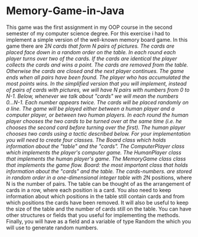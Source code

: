# Memory-Game-in-Java
This game was the first assignment in my OOP course in the second semester of my computer science degree. For this exercise i had to implement a simple version of the well-known memory board game. In this game there are 2*N cards that form N pairs of pictures. The cards are placed face down in a random order on the table. In each round each player turns over two of the cards. If the cards are identical the player collects the cards and wins a point. The cards are removed from the table. Otherwise the cards are closed and the next player continues. The game ends when all pairs have been found. The player who has accumulated the most points wins. In the simplified version that you will implement, instead of pairs of cards with pictures, we will have N pairs with numbers from 0 to N-1. Below, whenever we talk about "cards" we will mean the numbers 0...N-1. Each 
number appears twice. The cards will be placed randomly on a line. The game will be played either between a human player and a computer player, or between two human players. In each round 
the human player chooses the two cards to be turned over at the same time (i.e. he chooses the second card before turning over the first). The human player chooses two cards using a tactic described below. For your implementation you will need to create four classes. The Board class which holds 
information about the "table" and the "cards". The ComputerPlayer class which implements the player's computer game. The HumanPlayer class that implements the human player's game. The MemoryGame class
class that implements the game flow. Board: the most important class that holds information about the "cards" and the table. The cards-numbers. 
are stored in random order in a one-dimensional integer table with 2*N positions, where N is the number of pairs. The table can be thought of as the arrangement of cards in a row, where each position 
is a card. You also need to keep information about which positions in the table still contain cards and from which positions the cards have been removed. It will also be useful to keep the size of the table 
and the number of cards still on the table. You can have other structures or fields that you useful for implementing the methods. Finally, you will have as a field and a variable of type Random the 
which you will use to generate random numbers.

